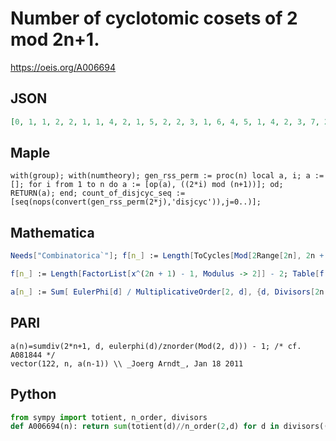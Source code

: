 # Number of cyclotomic cosets of 2 mod 2n\+1\.
https://oeis.org/A006694
## JSON
```JSON
[0, 1, 1, 2, 2, 1, 1, 4, 2, 1, 5, 2, 2, 3, 1, 6, 4, 5, 1, 4, 2, 3, 7, 2, 4, 7, 1, 4, 4, 1, 1, 12, 6, 1, 5, 2, 8, 7, 5, 2, 4, 1, 11, 4, 8, 9, 13, 4, 2, 7, 1, 2, 14, 1, 3, 4, 4, 5, 11, 8, 2, 7, 3, 18, 10, 1, 9, 10, 2, 1, 5, 4, 6, 9, 1, 10, 12, 13, 3, 4, 8, 1, 13, 2, 2, 11, 1, 8, 4, 1, 1, 4, 6, 7, 19, 2, 2, 19, 1, 2]
```
## Maple
```Maple
with(group); with(numtheory); gen_rss_perm := proc(n) local a, i; a := []; for i from 1 to n do a := [op(a), ((2*i) mod (n+1))]; od; RETURN(a); end; count_of_disjcyc_seq := [seq(nops(convert(gen_rss_perm(2*j),'disjcyc')),j=0..)];
```
## Mathematica
```Mathematica
Needs["Combinatorica`"]; f[n_] := Length[ToCycles[Mod[2Range[2n], 2n + 1]]]; Table[f[n], {n, 0, 100}] (* _Ray Chandler_, Apr 25 2008 *)
```
```Mathematica
f[n_] := Length[FactorList[x^(2n + 1) - 1, Modulus -> 2]] - 2; Table[f[n], {n, 0, 100}] (* _Ray Chandler_, Apr 25 2008 *)
```
```Mathematica
a[n_] := Sum[ EulerPhi[d] / MultiplicativeOrder[2, d], {d, Divisors[2n + 1]}] - 1; Table[a[n], {n, 0, 99}] (* _Jean-François Alcover_, Dec 14 2011, after _Joerg Arndt_ *)
```
## PARI
```PARI
a(n)=sumdiv(2*n+1, d, eulerphi(d)/znorder(Mod(2, d))) - 1; /* cf. A081844 */
vector(122, n, a(n-1)) \\ _Joerg Arndt_, Jan 18 2011
```
## Python
```Python
from sympy import totient, n_order, divisors
def A006694(n): return sum(totient(d)//n_order(2,d) for d in divisors((n+1<<1)-1,generator=True) if d>1) # _Chai Wah Wu_, Apr 09 2024
```
